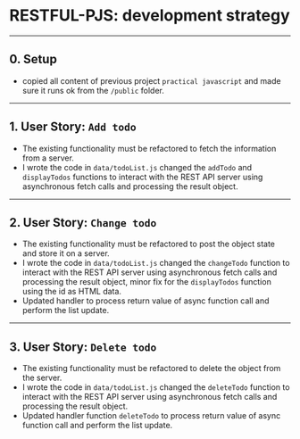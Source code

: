 # RESTFUL-PJS: development strategy

---

## 0. Setup

- copied all content of previous project `practical javascript` and made sure it runs ok from the `/public` folder.

---

## 1. User Story: `Add todo`

- The existing functionality must be refactored to fetch the information from a server.
- I wrote the code in `data/todoList.js` changed the `addTodo` and `displayTodos` functions to interact with the REST API server using asynchronous fetch calls and processing the result object.

---

## 2. User Story: `Change todo`

- The existing functionality must be refactored to post the object state and store it on a server.
- I wrote the code in `data/todoList.js` changed the `changeTodo` function to interact with the REST API server using asynchronous fetch calls and processing the result object, minor fix for the `displayTodos` function using the id as HTML data.
- Updated handler to process return value of async function call and perform the list update.

---

## 3. User Story: `Delete todo`

- The existing functionality must be refactored to delete the object from the server.
- I wrote the code in `data/todoList.js` changed the `deleteTodo` function to interact with the REST API server using asynchronous fetch calls and processing the result object.
- Updated handler function `deleteTodo` to process return value of async function call and perform the list update.